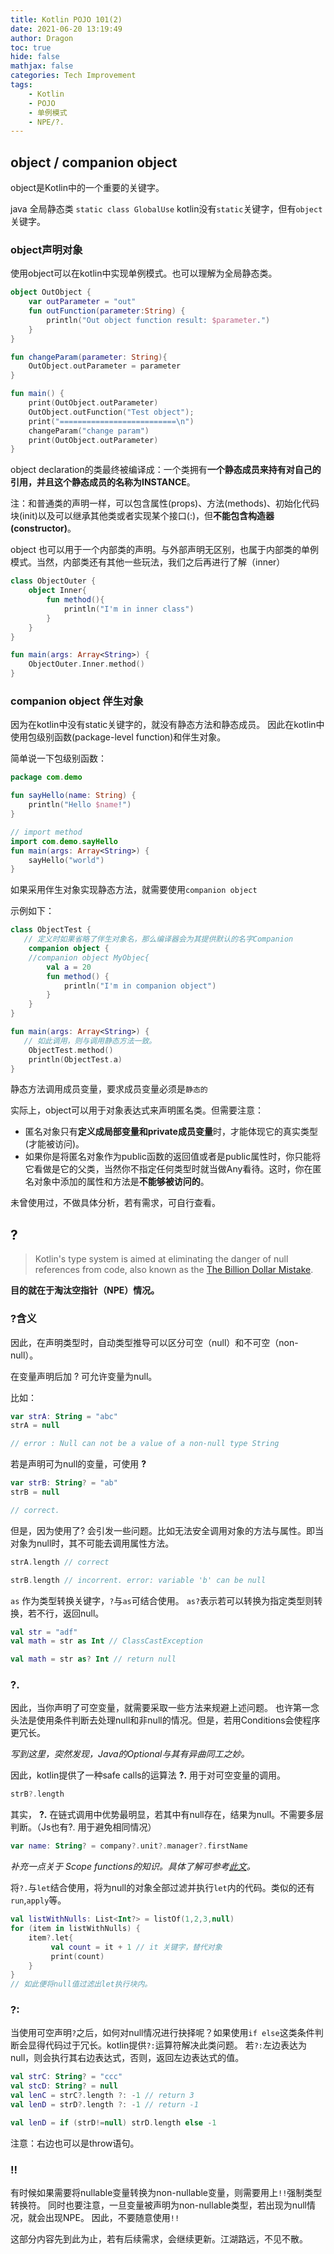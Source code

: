 ```yaml
---
title: Kotlin POJO 101(2)
date: 2021-06-20 13:19:49
author: Dragon
toc: true
hide: false
mathjax: false
categories: Tech Improvement
tags:
    - Kotlin
    - POJO
    - 单例模式
    - NPE/?.
---
```


## object / companion object

object是Kotlin中的一个重要的关键字。

java 全局静态类 `static class GlobalUse`
kotlin没有`static`关键字，但有`object`关键字。

### object声明对象

使用object可以在kotlin中实现单例模式。也可以理解为全局静态类。

```kotlin
object OutObject {
    var outParameter = "out"
    fun outFunction(parameter:String) {
        println("Out object function result: $parameter.")
    }
}

fun changeParam(parameter: String){
    OutObject.outParameter = parameter
}

fun main() {
    print(OutObject.outParameter)
    OutObject.outFunction("Test object");
    print("==========================\n")
    changeParam("change param")
    print(OutObject.outParameter)
}
```

object declaration的类最终被编译成：一个类拥有**一个静态成员来持有对自己的引用，并且这个静态成员的名称为INSTANCE**。

注：和普通类的声明一样，可以包含属性(props)、方法(methods)、初始化代码块(init)以及可以继承其他类或者实现某个接口(:)，但**不能包含构造器(constructor)**。

object 也可以用于一个内部类的声明。与外部声明无区别，也属于内部类的单例模式。当然，内部类还有其他一些玩法，我们之后再进行了解（inner）

```kotlin
class ObjectOuter {
    object Inner{
        fun method(){
            println("I'm in inner class")
        }
    }
}

fun main(args: Array<String>) {
    ObjectOuter.Inner.method()
}
```

### companion object 伴生对象

因为在kotlin中没有static关键字的，就没有静态方法和静态成员。
因此在kotlin中使用包级别函数(package-level function)和伴生对象。

简单说一下包级别函数：

```kotlin
package com.demo

fun sayHello(name: String) {
    println("Hello $name!")
}

// import method
import com.demo.sayHello
fun main(args: Array<String>) {
    sayHello("world")
}
```

如果采用伴生对象实现静态方法，就需要使用`companion object`

示例如下：

```kotlin
class ObjectTest {
   // 定义时如果省略了伴生对象名，那么编译器会为其提供默认的名字Companion
  	companion object {
    //companion object MyObjec{
        val a = 20
        fun method() {
            println("I'm in companion object")
        }
    }
}

fun main(args: Array<String>) {
   // 如此调用，则与调用静态方法一致。
    ObjectTest.method()
    println(ObjectTest.a)
}
```

静态方法调用成员变量，要求成员变量必须是`静态的`

实际上，object可以用于对象表达式来声明匿名类。但需要注意：

- 匿名对象只有**定义成局部变量和private成员变量**时，才能体现它的真实类型(才能被访问)。
- 如果你是将匿名对象作为public函数的返回值或者是public属性时，你只能将它看做是它的父类，当然你不指定任何类型时就当做Any看待。这时，你在匿名对象中添加的属性和方法是**不能够被访问的**。

未曾使用过，不做具体分析，若有需求，可自行查看。

## ?

> Kotlin's type system is aimed at eliminating the danger of null references from code, also known as the [The Billion Dollar Mistake](https://en.wikipedia.org/wiki/Tony_Hoare#Apologies_and_retractions).

**目的就在于淘汰空指针（NPE）情况。**

### ?含义

因此，在声明类型时，自动类型推导可以区分可空（null）和不可空（non-null）。

在变量声明后加 ? 可允许变量为null。

比如：

```kotlin
var strA: String = "abc"
strA = null

// error : Null can not be a value of a non-null type String
```

若是声明可为null的变量，可使用 **?** 

```kotlin
var strB: String? = "ab"
strB = null

// correct.
```

但是，因为使用了? 会引发一些问题。比如无法安全调用对象的方法与属性。即当对象为null时，其不可能去调用属性方法。

```kotlin
strA.length // correct

strB.length // incorrent. error: variable 'b' can be null
```



`as` 作为类型转换关键字，`?`与`as`可结合使用。
`as?`表示若可以转换为指定类型则转换，若不行，返回null。

```kotlin
val str = "adf"
val math = str as Int // ClassCastException

val math = str as? Int // return null
```

### ?.

因此，当你声明了可空变量，就需要采取一些方法来规避上述问题。
也许第一念头法是使用条件判断去处理null和非null的情况。但是，若用Conditions会使程序更冗长。

*写到这里，突然发现，Java的Optional与其有异曲同工之妙。*

因此，kotlin提供了一种safe calls的运算法 **?.** 用于对可空变量的调用。

```kotlin
strB?.length
```

其实， **?.** 在链式调用中优势最明显，若其中有null存在，结果为null。不需要多层判断。（Js也有?. 用于避免相同情况）

```kotlin
var name: String? = company?.unit?.manager?.firstName
```

*补充一点关于 Scope functions的知识。具体了解可参考[此文](https://juejin.cn/post/6892176970965057550)。*

将`?.`与`let`结合使用，将为null的对象全部过滤并执行`let`内的代码。类似的还有`run`,`apply`等。

```kotlin
val listWithNulls: List<Int?> = listOf(1,2,3,null)
for (item in listWithNulls) {
    item?.let{
         val count = it + 1 // it 关键字，替代对象
         print(count)
    }
}
// 如此便将null值过滤出let执行块内。
```

### ?:

当使用可空声明`?`之后，如何对null情况进行抉择呢？如果使用`if else`这类条件判断会显得代码过于冗长。kotlin提供`?:`运算符解决此类问题。
若`?:`左边表达为null，则会执行其右边表达式，否则，返回左边表达式的值。

```kotlin
val strC: String? = "ccc"
val stcD: String? = null
val lenC = strC?.length ?: -1 // return 3
val lenD = strD?.length ?: -1 // return -1

val lenD = if (strD!=null) strD.length else -1 
```

注意：右边也可以是throw语句。

### !!

有时候如果需要将nullable变量转换为non-nullable变量，则需要用上`!!`强制类型转换符。
同时也要注意，一旦变量被声明为non-nullable类型，若出现为null情况，就会出现NPE。
因此，不要随意使用`!!`



这部分内容先到此为止，若有后续需求，会继续更新。江湖路远，不见不散。

